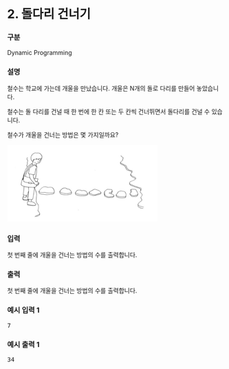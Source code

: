 # 2. 돌다리 건너기

### 구분

<p>Dynamic Programming</p>

### 설명

<p>철수는 학교에 가는데 개울을 만났습니다. 개울은 N개의 돌로 다리를 만들어 놓았습니다.</p>

<p>철수는 돌 다리를 건널 때 한 번에 한 칸 또는 두 칸씩 건너뛰면서 돌다리를 건널 수 있습니다.</p>

<p>철수가 개울을 건너는 방법은 몇 가지일까요?</p>

<img src="./img.png" alt="img.jpg" width="350" height="178.966677347819">

### 입력

<p>첫 번째 줄에 개울을 건너는 방법의 수를 출력합니다.</p>

### 출력

<p>첫 번째 줄에 개울을 건너는 방법의 수를 출력합니다.</p>

### 예시 입력 1

<pre>7</pre>

### 예시 출력 1

<pre>34</pre>